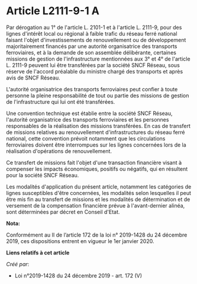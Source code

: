 # Article L2111-9-1 A

Par dérogation au 1° de l'article L. 2101-1 et à l'article L. 2111-9, pour des lignes d'intérêt local ou régional à faible
trafic du réseau ferré national faisant l'objet d'investissements de renouvellement ou de développement majoritairement
financés par une autorité organisatrice des transports ferroviaires, et à la demande de son assemblée délibérante, certaines
missions de gestion de l'infrastructure mentionnées aux 3° et 4° de l'article L. 2111-9 peuvent lui être transférées par la
société SNCF Réseau, sous réserve de l'accord préalable du ministre chargé des transports et après avis de SNCF Réseau.

L'autorité organisatrice des transports ferroviaires peut confier à toute personne la pleine responsabilité de tout ou partie
des missions de gestion de l'infrastructure qui lui ont été transférées.

Une convention technique est établie entre la société SNCF Réseau, l'autorité organisatrice des transports ferroviaires et
les personnes responsables de la réalisation des missions transférées. En cas de transfert de missions relatives au
renouvellement d'infrastructures du réseau ferré national, cette convention prévoit notamment que les circulations
ferroviaires doivent être interrompues sur les lignes concernées lors de la réalisation d'opérations de renouvellement.

Ce transfert de missions fait l'objet d'une transaction financière visant à compenser les impacts économiques, positifs ou
négatifs, qui en résultent pour la société SNCF Réseau.

Les modalités d'application du présent article, notamment les catégories de lignes susceptibles d'être concernées, les
modalités selon lesquelles il peut être mis fin au transfert de missions et les modalités de détermination et de versement de
la compensation financière prévue à l'avant-dernier alinéa, sont déterminées par décret en Conseil d'Etat.

**Nota:**

Conformément au II de l’article 172 de la loi n° 2019-1428 du 24 décembre 2019, ces dispositions entrent en vigueur le 1er
janvier 2020.

**Liens relatifs à cet article**

_Créé par_:

  - Loi n°2019-1428 du 24 décembre 2019 - art. 172 (V)
